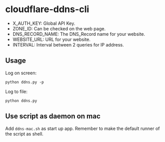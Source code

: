 # cloudflare-ddns-cli

* X_AUTH_KEY: Global API Key.
* ZONE_ID: Can be checked on the web page.
* DNS_RECORD_NAME: The DNS_Record name for your website.
* WEBSITE_URL: URL for your website.
* INTERVAL: Interval between 2 queries for IP address.

## Usage

Log on screen:

```
python ddns.py -p
```

Log to file:

```
python ddns.py
```

## Use script as daemon on mac

Add `ddns-mac.sh` as start up app. Remember to make the default runner of the script as shell.

